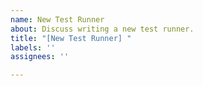 ```yaml
---
name: New Test Runner
about: Discuss writing a new test runner.
title: "[New Test Runner] "
labels: ''
assignees: ''

---
```


<!-- Please introduce yourself and tell us a little about your background. Feel free to delete this comment. -->
